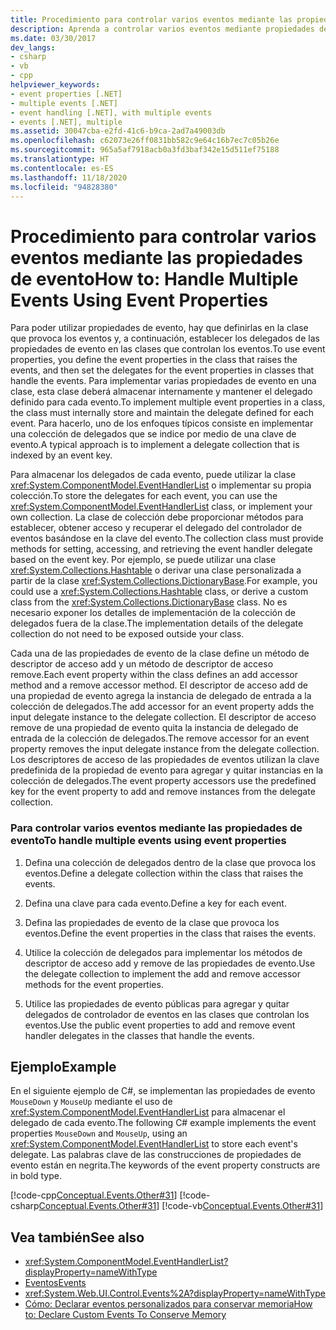 ```yaml
---
title: Procedimiento para controlar varios eventos mediante las propiedades de evento
description: Aprenda a controlar varios eventos mediante propiedades de eventos. Defina colecciones de delegados, claves de eventos y propiedades de evento. Implemente los métodos de descriptor de acceso Add y Remove.
ms.date: 03/30/2017
dev_langs:
- csharp
- vb
- cpp
helpviewer_keywords:
- event properties [.NET]
- multiple events [.NET]
- event handling [.NET], with multiple events
- events [.NET], multiple
ms.assetid: 30047cba-e2fd-41c6-b9ca-2ad7a49003db
ms.openlocfilehash: c62073e26ff0831bb582c9e64c16b7ec7c05b26e
ms.sourcegitcommit: 965a5af7918acb0a3fd3baf342e15d511ef75188
ms.translationtype: HT
ms.contentlocale: es-ES
ms.lasthandoff: 11/18/2020
ms.locfileid: "94828380"
---
```

# <a name="how-to-handle-multiple-events-using-event-properties"></a><span data-ttu-id="d897f-105">Procedimiento para controlar varios eventos mediante las propiedades de evento</span><span class="sxs-lookup"><span data-stu-id="d897f-105">How to: Handle Multiple Events Using Event Properties</span></span>
<span data-ttu-id="d897f-106">Para poder utilizar propiedades de evento, hay que definirlas en la clase que provoca los eventos y, a continuación, establecer los delegados de las propiedades de evento en las clases que controlan los eventos.</span><span class="sxs-lookup"><span data-stu-id="d897f-106">To use event properties, you define the event properties in the class that raises the events, and then set the delegates for the event properties in classes that handle the events.</span></span> <span data-ttu-id="d897f-107">Para implementar varias propiedades de evento en una clase, esta clase deberá almacenar internamente y mantener el delegado definido para cada evento.</span><span class="sxs-lookup"><span data-stu-id="d897f-107">To implement multiple event properties in a class, the class must internally store and maintain the delegate defined for each event.</span></span> <span data-ttu-id="d897f-108">Para hacerlo, uno de los enfoques típicos consiste en implementar una colección de delegados que se indice por medio de una clave de evento.</span><span class="sxs-lookup"><span data-stu-id="d897f-108">A typical approach is to implement a delegate collection that is indexed by an event key.</span></span>  
  
 <span data-ttu-id="d897f-109">Para almacenar los delegados de cada evento, puede utilizar la clase <xref:System.ComponentModel.EventHandlerList> o implementar su propia colección.</span><span class="sxs-lookup"><span data-stu-id="d897f-109">To store the delegates for each event, you can use the <xref:System.ComponentModel.EventHandlerList> class, or implement your own collection.</span></span> <span data-ttu-id="d897f-110">La clase de colección debe proporcionar métodos para establecer, obtener acceso y recuperar el delegado del controlador de eventos basándose en la clave del evento.</span><span class="sxs-lookup"><span data-stu-id="d897f-110">The collection class must provide methods for setting, accessing, and retrieving the event handler delegate based on the event key.</span></span> <span data-ttu-id="d897f-111">Por ejemplo, se puede utilizar una clase <xref:System.Collections.Hashtable> o derivar una clase personalizada a partir de la clase <xref:System.Collections.DictionaryBase>.</span><span class="sxs-lookup"><span data-stu-id="d897f-111">For example, you could use a <xref:System.Collections.Hashtable> class, or derive a custom class from the <xref:System.Collections.DictionaryBase> class.</span></span> <span data-ttu-id="d897f-112">No es necesario exponer los detalles de implementación de la colección de delegados fuera de la clase.</span><span class="sxs-lookup"><span data-stu-id="d897f-112">The implementation details of the delegate collection do not need to be exposed outside your class.</span></span>  
  
 <span data-ttu-id="d897f-113">Cada una de las propiedades de evento de la clase define un método de descriptor de acceso add y un método de descriptor de acceso remove.</span><span class="sxs-lookup"><span data-stu-id="d897f-113">Each event property within the class defines an add accessor method and a remove accessor method.</span></span> <span data-ttu-id="d897f-114">El descriptor de acceso add de una propiedad de evento agrega la instancia de delegado de entrada a la colección de delegados.</span><span class="sxs-lookup"><span data-stu-id="d897f-114">The add accessor for an event property adds the input delegate instance to the delegate collection.</span></span> <span data-ttu-id="d897f-115">El descriptor de acceso remove de una propiedad de evento quita la instancia de delegado de entrada de la colección de delegados.</span><span class="sxs-lookup"><span data-stu-id="d897f-115">The remove accessor for an event property removes the input delegate instance from the delegate collection.</span></span> <span data-ttu-id="d897f-116">Los descriptores de acceso de las propiedades de eventos utilizan la clave predefinida de la propiedad de evento para agregar y quitar instancias en la colección de delegados.</span><span class="sxs-lookup"><span data-stu-id="d897f-116">The event property accessors use the predefined key for the event property to add and remove instances from the delegate collection.</span></span>  
  
### <a name="to-handle-multiple-events-using-event-properties"></a><span data-ttu-id="d897f-117">Para controlar varios eventos mediante las propiedades de evento</span><span class="sxs-lookup"><span data-stu-id="d897f-117">To handle multiple events using event properties</span></span>  
  
1. <span data-ttu-id="d897f-118">Defina una colección de delegados dentro de la clase que provoca los eventos.</span><span class="sxs-lookup"><span data-stu-id="d897f-118">Define a delegate collection within the class that raises the events.</span></span>  
  
2. <span data-ttu-id="d897f-119">Defina una clave para cada evento.</span><span class="sxs-lookup"><span data-stu-id="d897f-119">Define a key for each event.</span></span>  
  
3. <span data-ttu-id="d897f-120">Defina las propiedades de evento de la clase que provoca los eventos.</span><span class="sxs-lookup"><span data-stu-id="d897f-120">Define the event properties in the class that raises the events.</span></span>  
  
4. <span data-ttu-id="d897f-121">Utilice la colección de delegados para implementar los métodos de descriptor de acceso add y remove de las propiedades de evento.</span><span class="sxs-lookup"><span data-stu-id="d897f-121">Use the delegate collection to implement the add and remove accessor methods for the event properties.</span></span>  
  
5. <span data-ttu-id="d897f-122">Utilice las propiedades de evento públicas para agregar y quitar delegados de controlador de eventos en las clases que controlan los eventos.</span><span class="sxs-lookup"><span data-stu-id="d897f-122">Use the public event properties to add and remove event handler delegates in the classes that handle the events.</span></span>  
  
## <a name="example"></a><span data-ttu-id="d897f-123">Ejemplo</span><span class="sxs-lookup"><span data-stu-id="d897f-123">Example</span></span>  
 <span data-ttu-id="d897f-124">En el siguiente ejemplo de C#, se implementan las propiedades de evento `MouseDown` y `MouseUp` mediante el uso de <xref:System.ComponentModel.EventHandlerList> para almacenar el delegado de cada evento.</span><span class="sxs-lookup"><span data-stu-id="d897f-124">The following C# example implements the event properties `MouseDown` and `MouseUp`, using an <xref:System.ComponentModel.EventHandlerList> to store each event's delegate.</span></span> <span data-ttu-id="d897f-125">Las palabras clave de las construcciones de propiedades de evento están en negrita.</span><span class="sxs-lookup"><span data-stu-id="d897f-125">The keywords of the event property constructs are in bold type.</span></span>  
  
 [!code-cpp[Conceptual.Events.Other#31](../../../samples/snippets/cpp/VS_Snippets_CLR/conceptual.events.other/cpp/example3.cpp#31)]
 [!code-csharp[Conceptual.Events.Other#31](../../../samples/snippets/csharp/VS_Snippets_CLR/conceptual.events.other/cs/example3.cs#31)]
 [!code-vb[Conceptual.Events.Other#31](../../../samples/snippets/visualbasic/VS_Snippets_CLR/conceptual.events.other/vb/example3.vb#31)]  
  
## <a name="see-also"></a><span data-ttu-id="d897f-126">Vea también</span><span class="sxs-lookup"><span data-stu-id="d897f-126">See also</span></span>

- <xref:System.ComponentModel.EventHandlerList?displayProperty=nameWithType>
- [<span data-ttu-id="d897f-127">Eventos</span><span class="sxs-lookup"><span data-stu-id="d897f-127">Events</span></span>](index.md)
- <xref:System.Web.UI.Control.Events%2A?displayProperty=nameWithType>
- [<span data-ttu-id="d897f-128">Cómo: Declarar eventos personalizados para conservar memoria</span><span class="sxs-lookup"><span data-stu-id="d897f-128">How to: Declare Custom Events To Conserve Memory</span></span>](../../visual-basic/programming-guide/language-features/events/how-to-declare-custom-events-to-conserve-memory.md)
